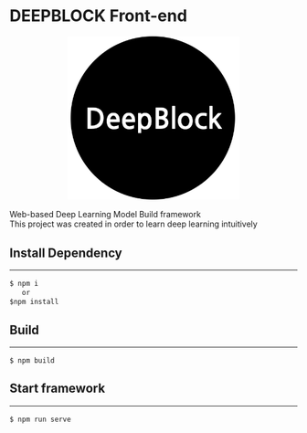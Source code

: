 # DEEPBLOCK Front-end

<p align="center">
  <img
    alt="deepblock"
    src="./public/DeepBlock.png"
    width="300"
  />
</p>

Web-based Deep Learning Model Build framework  
This project was created in order to learn deep learning intuitively

## Install Dependency

---

```
$ npm i
   or
$npm install
```

## Build

---

```
$ npm build
```

## Start framework

---

```
$ npm run serve
```
